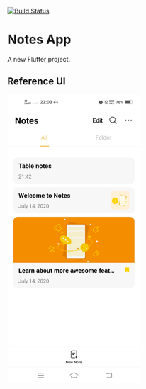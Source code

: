 <a href="https://github.com/saganon/notes-app/actions"><img src="https://github.com/saganon/notes-app/actions/workflows/tests.yml/badge.svg" alt="Build Status"></a>

# Notes App

A new Flutter project.

## Reference UI

<img src="docs\image\notes-app.jpg" width="300"/>
